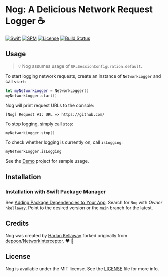 # Nog: A Delicious Network Request Logger :coffee:

[![Swift](https://img.shields.io/badge/Swift-5.3-orange.svg)](https://swift.org/about/)
[![SPM](https://img.shields.io/badge/SPM-compatible-brightgreen.svg)](https://swift.org/package-manager/)
[![License](https://img.shields.io/badge/License-MIT-lightgray.svg)](https://raw.githubusercontent.com/hkellaway/Nog/main/LICENSE)
[![Build Status](https://github.com/hkellaway/Nog/actions/workflows/build.yml/badge.svg)](https://github.com/hkellaway/Nog/actions)

## Usage

> :bulb: Nog assumes usage of `URLSessionConfiguration.default`.

To start logging network requests, create an instance of `NetworkLogger` and call `start`:

``` swift
let myNetworkLogger = NetworkLogger()
myNetworkLogger.start()
```

Nog will print request URLs to the console:

```
[Nog] Request #1: URL => https://github.com/
```

To stop logging, simply call `stop`:

``` swift
myNetworkLogger.stop()
```

To check whether logging is currently on, call `isLogging`:

``` swift
myNetworkLogger.isLogging
```

See the [Demo](/Demo) project for sample usage.

## Installation

### Installation with Swift Package Manager

See [Adding Package Dependencies to Your App](https://developer.apple.com/documentation/xcode/adding_package_dependencies_to_your_app). Search for `Nog` with *Owner* `hkellaway`. Point to the desired version or the `main` branch for the latest.

## Credits

Nog was created by [Harlan Kellaway](http://hkellaway.github.io) forked originally from [depoon/NetworkInterceptor](https://github.com/depoon/NetworkInterceptor/releases/tag/0.0.8). :heart: :green_heart:

## License

Nog is available under the MIT license. See the [LICENSE](https://raw.githubusercontent.com/hkellaway/Nog/main/LICENSE) file for more info.
